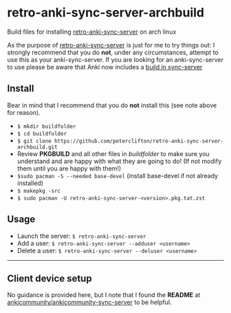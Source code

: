 # retro-anki-sync-server-archbuild

Build files for installing [retro-anki-sync-server](https://github.com/peterclifton/retro-anki-sync-server) on arch linux

As the purpose of [retro-anki-sync-server](https://github.com/peterclifton/retro-anki-sync-server) is just for me to try things out: I strongly recommend that you do **not**, under any circumstances, attempt to use this as 
your anki-sync-server.  If you are looking for an anki-sync-server to use please 
be aware that Anki now includes a 
[build in sync-server](https://docs.ankiweb.net/sync-server.html)

## Install

Bear in mind that I recommend that you do **not** install this (see note above for reason).

- `$ mkdir buildfolder`
- `$ cd buildfolder`
- `$ git clone https://github.com/peterclifton/retro-anki-sync-server-archbuild.git`
- Review **PKGBUILD** and all other files in *buildfolder* to make sure you understand and are happy with what they are going to do! (If not modify them until you are happy with them!)
- `$sudo pacman -S --needed base-devel` (install base-devel if not already installed)
- `$ makepkg -src`
- `$ sudo pacman -U retro-anki-sync-server-<version>.pkg.tat.zst`

## Usage

- Launch the server: `$ retro-anki-sync-server`
- Add a user:        `$ retro-anki-sync-server --adduser <username>`
- Delete a user:     `$ retro-anki-sync-server --deluser <username>`

--- 
## Client device setup

No guidance is provided here, but I note that I found the **README** at [ankicommunity/ankicommunity-sync-server](https://github.com/ankicommunity/ankicommunity-sync-server) to be helpful.
